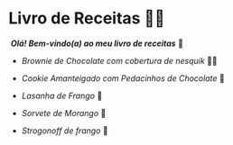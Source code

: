 # Livro de Receitas :woman_cook:

​	_**Olá! Bem-vindo(a) ao meu livro de receitas**_ :cake:

- _Brownie de Chocolate com cobertura de nesquik_ :chocolate_bar::strawberry:

- _Cookie Amanteigado com Pedacinhos de Chocolate_ :cookie:

- _Lasanha de Frango_ :hatching_chick:

- _Sorvete de Morango_ :ice_cream:

- _Strogonoff de frango_ :chicken:

  
